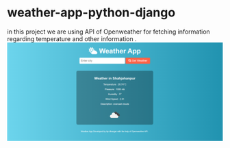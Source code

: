 # weather-app-python-django
in this project we are using API of  Openweather  for fetching information regarding temperature and other information .
![Wether App Image](https://github.com/Anand-Prakash78/weather-app-python-django/blob/main/static/img/weqather_reposrt.png)
